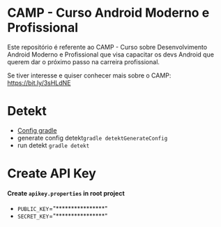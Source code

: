 # CAMP - Curso Android Moderno e Profissional

Este repositório é referente ao CAMP - Curso sobre Desenvolvimento Android Moderno e Profissional que visa capacitar os devs Android que querem dar o próximo passo na carreira profissional.

Se tiver interesse e quiser conhecer mais sobre o CAMP:
https://bit.ly/3sHLdNE

<h1>Detekt</h1>
<ul>
    <li>
        <a href="https://detekt.dev/docs/gettingstarted/gradle">Config gradle</a>
    </li>
    <li>
        generate config <span>detekt</span ><code>gradle detektGenerateConfig</code>
    </li>
    <li>
        run detekt <code>gradle detekt</code>
    </li>
</ul>

<h1>Create API Key</h1>
<h4>Create <code>apikey.properties</code> in root project</h4>
<ul>
    <li><code>PUBLIC_KEY</code>="****************"</li>
    <li><code>SECRET_KEY</code>="****************"</li>
</ul>